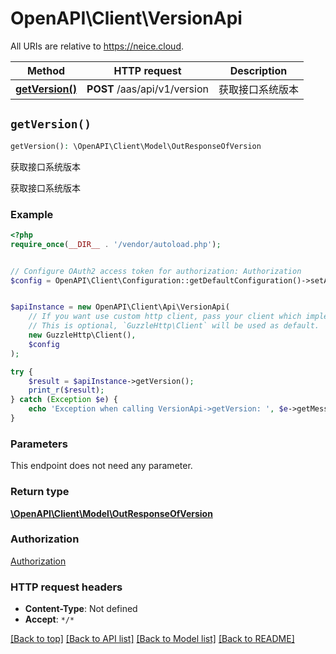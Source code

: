 # OpenAPI\Client\VersionApi

All URIs are relative to https://neice.cloud.

Method | HTTP request | Description
------------- | ------------- | -------------
[**getVersion()**](VersionApi.md#getVersion) | **POST** /aas/api/v1/version | 获取接口系统版本


## `getVersion()`

```php
getVersion(): \OpenAPI\Client\Model\OutResponseOfVersion
```

获取接口系统版本

获取接口系统版本

### Example

```php
<?php
require_once(__DIR__ . '/vendor/autoload.php');


// Configure OAuth2 access token for authorization: Authorization
$config = OpenAPI\Client\Configuration::getDefaultConfiguration()->setAccessToken('YOUR_ACCESS_TOKEN');


$apiInstance = new OpenAPI\Client\Api\VersionApi(
    // If you want use custom http client, pass your client which implements `GuzzleHttp\ClientInterface`.
    // This is optional, `GuzzleHttp\Client` will be used as default.
    new GuzzleHttp\Client(),
    $config
);

try {
    $result = $apiInstance->getVersion();
    print_r($result);
} catch (Exception $e) {
    echo 'Exception when calling VersionApi->getVersion: ', $e->getMessage(), PHP_EOL;
}
```

### Parameters

This endpoint does not need any parameter.

### Return type

[**\OpenAPI\Client\Model\OutResponseOfVersion**](../Model/OutResponseOfVersion.md)

### Authorization

[Authorization](../../README.md#Authorization)

### HTTP request headers

- **Content-Type**: Not defined
- **Accept**: `*/*`

[[Back to top]](#) [[Back to API list]](../../README.md#endpoints)
[[Back to Model list]](../../README.md#models)
[[Back to README]](../../README.md)
